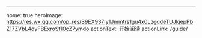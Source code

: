 ---
home: true
heroImage: https://res.wx.qq.com/op_res/S9EX937Iy1Jmmtrs1gu4x0LzgqdeTUJkjepPbZ17ZVbL4dyFBExroSf10cZ7ymdo
actionText: 开始阅读
actionLink: /guide/